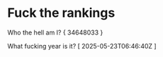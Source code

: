 # Fuck the rankings

Who the hell am I?
{ 34648033 }

What fucking year is it?
[ 2025-05-23T06:46:40Z ]
